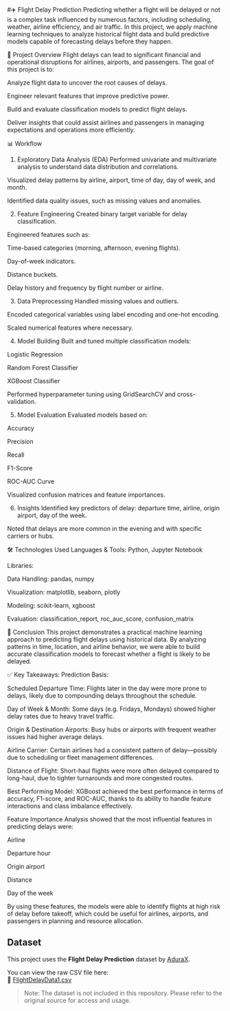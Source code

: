 #✈️ Flight Delay Prediction
Predicting whether a flight will be delayed or not is a complex task influenced by numerous factors, including scheduling, weather, airline efficiency, and air traffic. In this project, we apply machine learning techniques to analyze historical flight data and build predictive models capable of forecasting delays before they happen.

📌 Project Overview
Flight delays can lead to significant financial and operational disruptions for airlines, airports, and passengers. The goal of this project is to:

Analyze flight data to uncover the root causes of delays.

Engineer relevant features that improve predictive power.

Build and evaluate classification models to predict flight delays.

Deliver insights that could assist airlines and passengers in managing expectations and operations more efficiently.

📊 Workflow
1. Exploratory Data Analysis (EDA)
Performed univariate and multivariate analysis to understand data distribution and correlations.

Visualized delay patterns by airline, airport, time of day, day of week, and month.

Identified data quality issues, such as missing values and anomalies.

2. Feature Engineering
Created binary target variable for delay classification.

Engineered features such as:

Time-based categories (morning, afternoon, evening flights).

Day-of-week indicators.

Distance buckets.

Delay history and frequency by flight number or airline.

3. Data Preprocessing
Handled missing values and outliers.

Encoded categorical variables using label encoding and one-hot encoding.

Scaled numerical features where necessary.

4. Model Building
Built and tuned multiple classification models:

Logistic Regression

Random Forest Classifier

XGBoost Classifier

Performed hyperparameter tuning using GridSearchCV and cross-validation.

5. Model Evaluation
Evaluated models based on:

Accuracy

Precision

Recall

F1-Score

ROC-AUC Curve

Visualized confusion matrices and feature importances.

6. Insights
Identified key predictors of delay: departure time, airline, origin airport, day of the week.

Noted that delays are more common in the evening and with specific carriers or hubs.

🛠 Technologies Used
Languages & Tools: Python, Jupyter Notebook

Libraries:

Data Handling: pandas, numpy

Visualization: matplotlib, seaborn, plotly

Modeling: scikit-learn, xgboost

Evaluation: classification_report, roc_auc_score, confusion_matrix

🧾 Conclusion
This project demonstrates a practical machine learning approach to predicting flight delays using historical data. By analyzing patterns in time, location, and airline behavior, we were able to build accurate classification models to forecast whether a flight is likely to be delayed.

✅ Key Takeaways:
Prediction Basis:

Scheduled Departure Time: Flights later in the day were more prone to delays, likely due to compounding delays throughout the schedule.

Day of Week & Month: Some days (e.g. Fridays, Mondays) showed higher delay rates due to heavy travel traffic.

Origin & Destination Airports: Busy hubs or airports with frequent weather issues had higher average delays.

Airline Carrier: Certain airlines had a consistent pattern of delay—possibly due to scheduling or fleet management differences.

Distance of Flight: Short-haul flights were more often delayed compared to long-haul, due to tighter turnarounds and more congested routes.

Best Performing Model: XGBoost achieved the best performance in terms of accuracy, F1-score, and ROC-AUC, thanks to its ability to handle feature interactions and class imbalance effectively.

Feature Importance Analysis showed that the most influential features in predicting delays were:

Airline

Departure hour

Origin airport

Distance

Day of the week

By using these features, the models were able to identify flights at high risk of delay before takeoff, which could be useful for airlines, airports, and passengers in planning and resource allocation.

## Dataset

This project uses the **Flight Delay Prediction** dataset by [AduraX](https://github.com/AduraX/Flight-Delay-Prediction).

You can view the raw CSV file here:  
📄 [FlightDelayData1.csv](https://github.com/AduraX/Flight-Delay-Prediction/blob/master/FlightDelayData1.csv)

> Note: The dataset is not included in this repository. Please refer to the original source for access and usage.
